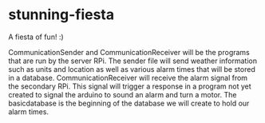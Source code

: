 # stunning-fiesta
A fiesta of fun! :)

CommunicationSender and CommunicationReceiver will be the programs that are run by the server RPi. The sender file will send weather information such as units and location as well as various alarm times that will be stored in a database. CommunicationReceiver will receive the alarm signal from the secondary RPi. This signal will trigger a response in a program not yet created to signal the arduino to sound an alarm and turn a motor. The basicdatabase is the beginning of the database we will create to hold our alarm times.
